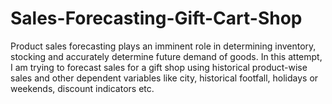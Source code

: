 # Sales-Forecasting-Gift-Cart-Shop
Product sales forecasting plays an imminent role in determining inventory, stocking and accurately determine future demand of goods. In this attempt, I am trying to forecast sales for a gift shop using historical product-wise sales and other dependent variables like city, historical footfall, holidays or weekends, discount indicators etc.
